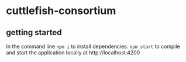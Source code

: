 # cuttlefish-consortium

## getting started

In the command line `npm i` to install dependencies.
`npm start` to compile and start the application locally at http://localhost:4200

